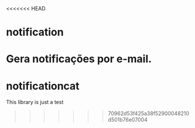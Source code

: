 <<<<<<< HEAD
# notification
Gera notificações por e-mail.
=======
# notificationcat
This library is just a test
>>>>>>> 70962d53f425a38f52900048210d501b76e07004
